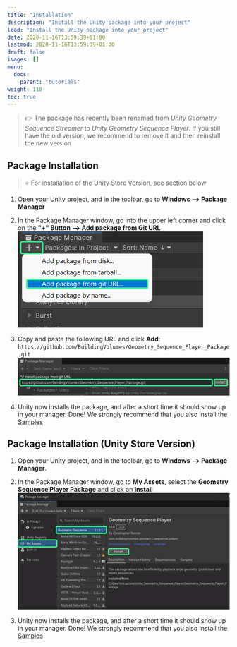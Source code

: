 ```yaml
---
title: "Installation"
description: "Install the Unity package into your project"
lead: "Install the Unity package into your project"
date: 2020-11-16T13:59:39+01:00
lastmod: 2020-11-16T13:59:39+01:00
draft: false
images: []
menu:
  docs:
    parent: "tutorials"
weight: 110
toc: true
---
```


> 👉 The package has recently been renamed from _Unity Geometry Sequence Streamer_ to _Unity Geometry Sequence Player_.
If you still have the old version, we recommend to remove it and then reinstall the new version

## Package Installation

> ⭐ For installation of the Unity Store Version, see section below

1. Open your Unity project, and in the toolbar, go to **Windows --> Package Manager**

2. In the Package Manager window, go into the upper left corner and click on the **"+" Button --> Add package from Git URL** ![Add package with git](package_manager_git.png)

3. Copy and paste the following URL and click **Add**: `https://github.com/BuildingVolumes/Geometry_Sequence_Player_Package.git` ![Installing a package](package_manager_add.png)

4. Unity now installs the package, and after a short time it should show up in your manager. Done! We strongly recommend that you also install the [Samples](/Unity_Geometry_Sequence_Player/docs/tutorials/unity-package-installation/#importing-the-samples)

## Package Installation (Unity Store Version)

1. Open your Unity project, and in the toolbar, go to **Windows --> Package Manager**.

2. In the Package Manager window, go to **My Assets**, select the **Geometry Sequence Player Package** and click on **Install** ![Select Unity Store Version](package_manager_install_storebought.png)

3. Unity now installs the package, and after a short time it should show up in your manager. Done! We strongly recommend that you also install the [Samples](/Unity_Geometry_Sequence_Player/docs/tutorials/samples)
